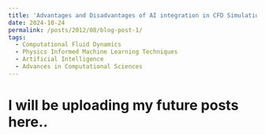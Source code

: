 ```yaml
---
title: 'Advantages and Disadvantages of AI integration in CFD Simulations'
date: 2024-10-24
permalink: /posts/2012/08/blog-post-1/
tags:
  - Computational Fluid Dynamics
  - Physics Informed Machine Learning Techniques
  - Artificial Intelligence 
  - Advances in Computational Sciences
---
```



I will be uploading my future posts here..
=====
